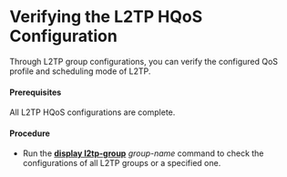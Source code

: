 Verifying the L2TP HQoS Configuration
=====================================

Through L2TP group configurations, you can verify the configured
QoS profile and scheduling mode of L2TP.

#### Prerequisites

All L2TP HQoS configurations are complete.


#### Procedure

* Run the [**display l2tp-group**](cmdqueryname=display+l2tp-group) *group-name* command to check the configurations of all L2TP groups or a specified
  one.